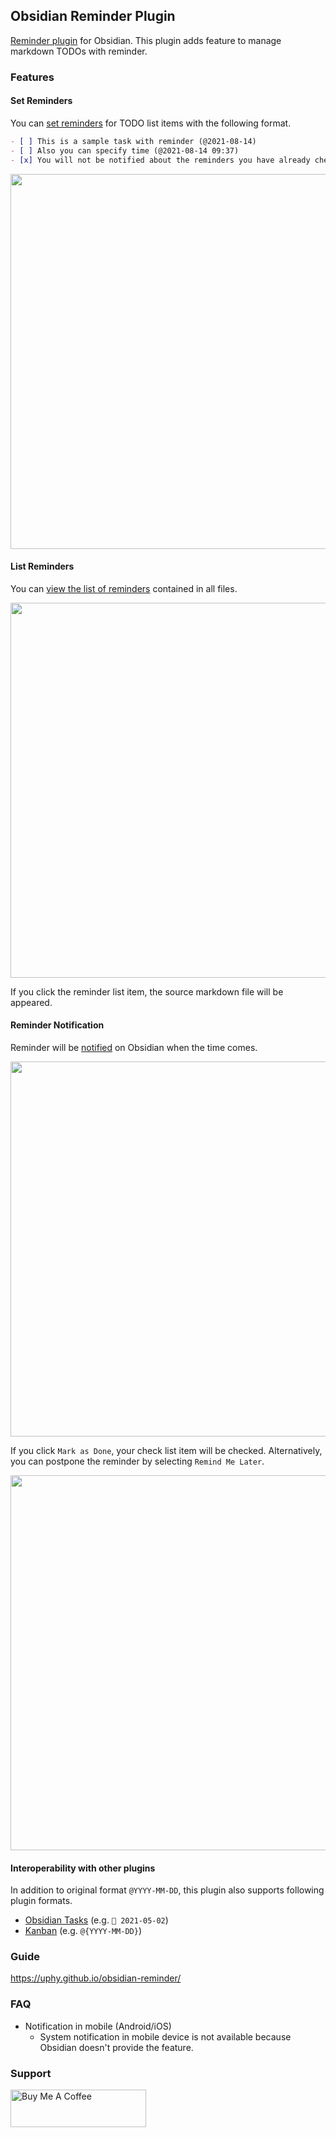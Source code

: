 ## Obsidian Reminder Plugin

[Reminder plugin](https://uphy.github.io/obsidian-reminder/) for Obsidian. This plugin adds feature to manage markdown TODOs with reminder.

### Features

#### Set Reminders

You can [set reminders](https://uphy.github.io/obsidian-reminder/guide/set-reminders.html) for TODO list items with the following format.

```markdown
- [ ] This is a sample task with reminder (@2021-08-14)
- [ ] Also you can specify time (@2021-08-14 09:37)
- [x] You will not be notified about the reminders you have already checked. (@2021-08-14)
```

<img src="https://raw.githubusercontent.com/uphy/obsidian-reminder/master/images/input-reminder-time.gif" width="600" />

#### List Reminders

You can [view the list of reminders](https://uphy.github.io/obsidian-reminder/guide/list-reminders.html) contained in all files.

<img src="https://raw.githubusercontent.com/uphy/obsidian-reminder/master/images/reminder-list.png" width="600" />

If you click the reminder list item, the source markdown file will be appeared.

#### Reminder Notification

Reminder will be [notified](https://uphy.github.io/obsidian-reminder/guide/notification.html) on Obsidian when the time comes.

<img src="https://raw.githubusercontent.com/uphy/obsidian-reminder/master/images/reminder-notification1.png" width="600" />

If you click `Mark as Done`, your check list item will be checked.
Alternatively, you can postpone the reminder by selecting `Remind Me Later`.

<img src="https://raw.githubusercontent.com/uphy/obsidian-reminder/master/images/reminder-notification2.png" width="600" />


#### Interoperability with other plugins

In addition to original format `@YYYY-MM-DD`, this plugin also supports following plugin formats.

- [Obsidian Tasks](https://uphy.github.io/obsidian-reminder/guide/interop-tasks.html) (e.g. `📅 2021-05-02`)
- [Kanban](https://uphy.github.io/obsidian-reminder/guide/interop-kanban.html) (e.g. `@{YYYY-MM-DD}`)

### Guide

https://uphy.github.io/obsidian-reminder/

### FAQ

- Notification in mobile (Android/iOS)
  - System notification in mobile device is not available because Obsidian doesn't provide the feature.

### Support

<a href="https://www.buymeacoffee.com/uphy" target="_blank"><img src="https://cdn.buymeacoffee.com/buttons/v2/default-yellow.png" alt="Buy Me A Coffee" style="height: 60px !important;width: 217px !important;" ></a>